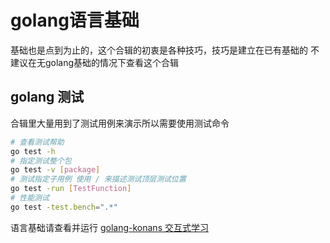 # golang语言基础

基础也是点到为止的，这个合辑的初衷是各种技巧，技巧是建立在已有基础的
不建议在无golang基础的情况下查看这个合辑


## golang 测试

合辑里大量用到了测试用例来演示所以需要使用测试命令

```sh
# 查看测试帮助
go test -h
# 指定测试整个包
go test -v [package]
# 测试指定子用例 使用 / 来描述测试顶层测试位置
go test -run [TestFunction]
# 性能测试
go test -test.bench=".*"
```

语言基础请查看并运行 [golang-konans 交互式学习](source/konans)
